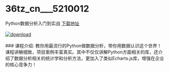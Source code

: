 # 36tz_cn___5210012
Python数据分析入门到实战
[下载地址](http://www.36tz.cn/article/5210012 "下载地址")
<br/></br>[![download](http://36tz.cn/muke_img/2020_01_1-61-300x178.png "下载地址")](http://www.36tz.cn/article/5210012 "下载地址")
<br/></br>### 课程介绍:
教你用最流行的Python做数据分析，带你用数据认识这个世界！课程讲解细致，项目案例丰富真实。其中不仅仅讲解Python方面相关的库，还介绍了数据分析相关的统计学和分析方法，更加入了类似Echarts.js库，增强在企业的核心竞争力！


